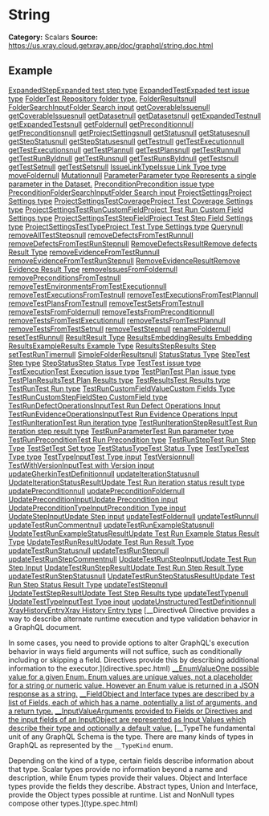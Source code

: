 # String

**Category:** Scalars
**Source:** https://us.xray.cloud.getxray.app/doc/graphql/string.doc.html

## Example

[ExpandedStepExpanded test step type](expandedstep.doc.html) [ExpandedTestExpaded test issue type](expandedtest.doc.html) [FolderTest Repository folder type.](folder.doc.html) [FolderResultsnull](folderresults.doc.html) [FolderSearchInputFolder Search input](foldersearchinput.doc.html) [getCoverableIssuenull](getcoverableissue.doc.html) [getCoverableIssuesnull](getcoverableissues.doc.html) [getDatasetnull](getdataset.doc.html) [getDatasetsnull](getdatasets.doc.html) [getExpandedTestnull](getexpandedtest.doc.html) [getExpandedTestsnull](getexpandedtests.doc.html) [getFoldernull](getfolder.doc.html) [getPreconditionnull](getprecondition.doc.html) [getPreconditionsnull](getpreconditions.doc.html) [getProjectSettingsnull](getprojectsettings.doc.html) [getStatusnull](getstatus.doc.html) [getStatusesnull](getstatuses.doc.html) [getStepStatusnull](getstepstatus.doc.html) [getStepStatusesnull](getstepstatuses.doc.html) [getTestnull](gettest.doc.html) [getTestExecutionnull](gettestexecution.doc.html) [getTestExecutionsnull](gettestexecutions.doc.html) [getTestPlannull](gettestplan.doc.html) [getTestPlansnull](gettestplans.doc.html) [getTestRunnull](gettestrun.doc.html) [getTestRunByIdnull](gettestrunbyid.doc.html) [getTestRunsnull](gettestruns.doc.html) [getTestRunsByIdnull](gettestrunsbyid.doc.html) [getTestsnull](gettests.doc.html) [getTestSetnull](gettestset.doc.html) [getTestSetsnull](gettestsets.doc.html) [IssueLinkTypeIssue Link Type type](issuelinktype.doc.html) [moveFoldernull](movefolder.doc.html) [Mutationnull](mutation.doc.html) [ParameterParameter type
Represents a single parameter in the Dataset.](parameter.doc.html) [PreconditionPrecondition issue type](precondition.doc.html) [PreconditionFolderSearchInputFolder Search input](preconditionfoldersearchinput.doc.html) [ProjectSettingsProject Settings type](projectsettings.doc.html) [ProjectSettingsTestCoverageProject Test Coverage Settings type](projectsettingstestcoverage.doc.html) [ProjectSettingsTestRunCustomFieldProject Test Run Custom Field Settings type](projectsettingstestruncustomfield.doc.html) [ProjectSettingsTestStepFieldProject Test Step Field Settings type](projectsettingsteststepfield.doc.html) [ProjectSettingsTestTypeProject Test Type Settings type](projectsettingstesttype.doc.html) [Querynull](query.doc.html) [removeAllTestStepsnull](removeallteststeps.doc.html) [removeDefectsFromTestRunnull](removedefectsfromtestrun.doc.html) [removeDefectsFromTestRunStepnull](removedefectsfromtestrunstep.doc.html) [RemoveDefectsResultRemove defects Result Type](removedefectsresult.doc.html) [removeEvidenceFromTestRunnull](removeevidencefromtestrun.doc.html) [removeEvidenceFromTestRunStepnull](removeevidencefromtestrunstep.doc.html) [RemoveEvidenceResultRemove Evidence Result Type](removeevidenceresult.doc.html) [removeIssuesFromFoldernull](removeissuesfromfolder.doc.html) [removePreconditionsFromTestnull](removepreconditionsfromtest.doc.html) [removeTestEnvironmentsFromTestExecutionnull](removetestenvironmentsfromtestexecution.doc.html) [removeTestExecutionsFromTestnull](removetestexecutionsfromtest.doc.html) [removeTestExecutionsFromTestPlannull](removetestexecutionsfromtestplan.doc.html) [removeTestPlansFromTestnull](removetestplansfromtest.doc.html) [removeTestSetsFromTestnull](removetestsetsfromtest.doc.html) [removeTestsFromFoldernull](removetestsfromfolder.doc.html) [removeTestsFromPreconditionnull](removetestsfromprecondition.doc.html) [removeTestsFromTestExecutionnull](removetestsfromtestexecution.doc.html) [removeTestsFromTestPlannull](removetestsfromtestplan.doc.html) [removeTestsFromTestSetnull](removetestsfromtestset.doc.html) [removeTestStepnull](removeteststep.doc.html) [renameFoldernull](renamefolder.doc.html) [resetTestRunnull](resettestrun.doc.html) [ResultResult Type](result.doc.html) [ResultsEmbeddingResults Embedding](resultsembedding.doc.html) [ResultsExampleResults Example Type](resultsexample.doc.html) [ResultsStepResults Step](resultsstep.doc.html) [setTestRunTimernull](settestruntimer.doc.html) [SimpleFolderResultsnull](simplefolderresults.doc.html) [StatusStatus Type](status.doc.html) [StepTest Step type](step.doc.html) [StepStatusStep Status Type](stepstatus.doc.html) [TestTest issue type](test.doc.html) [TestExecutionTest Execution issue type](testexecution.doc.html) [TestPlanTest Plan issue type](testplan.doc.html) [TestPlanResultsTest Plan Results type](testplanresults.doc.html) [TestResultsTest Results type](testresults.doc.html) [TestRunTest Run type](testrun.doc.html) [TestRunCustomFieldValueCustom Fields Type](testruncustomfieldvalue.doc.html) [TestRunCustomStepFieldStep CustomField type](testruncustomstepfield.doc.html) [TestRunDefectOperationsInputTest Run Defect Operations Input](testrundefectoperationsinput.doc.html) [TestRunEvidenceOperationsInputTest Run Evidence Operations Input](testrunevidenceoperationsinput.doc.html) [TestRunIterationTest Run iteration type](testruniteration.doc.html) [TestRunIterationStepResultTest Run iteration step result type](testruniterationstepresult.doc.html) [TestRunParameterTest Run parameter type](testrunparameter.doc.html) [TestRunPreconditionTest Run Precondition type](testrunprecondition.doc.html) [TestRunStepTest Run Step Type](testrunstep.doc.html) [TestSetTest Set type](testset.doc.html) [TestStatusTypeTest Status Type](teststatustype.doc.html) [TestTypeTest Type type](testtype.doc.html) [TestTypeInputTest Type input](testtypeinput.doc.html) [TestVersionnull](testversion.doc.html) [TestWithVersionInputTest with Version input](testwithversioninput.doc.html) [updateGherkinTestDefinitionnull](updategherkintestdefinition.doc.html) [updateIterationStatusnull](updateiterationstatus.doc.html) [UpdateIterationStatusResultUpdate Test Run iteration status result type](updateiterationstatusresult.doc.html) [updatePreconditionnull](updateprecondition.doc.html) [updatePreconditionFoldernull](updatepreconditionfolder.doc.html) [UpdatePreconditionInputUpdate Precondition input](updatepreconditioninput.doc.html) [UpdatePreconditionTypeInputPrecondition Type input](updatepreconditiontypeinput.doc.html) [UpdateStepInputUpdate Step input](updatestepinput.doc.html) [updateTestFoldernull](updatetestfolder.doc.html) [updateTestRunnull](updatetestrun.doc.html) [updateTestRunCommentnull](updatetestruncomment.doc.html) [updateTestRunExampleStatusnull](updatetestrunexamplestatus.doc.html) [UpdateTestRunExampleStatusResultUpdate Test Run Example Status Result Type](updatetestrunexamplestatusresult.doc.html) [UpdateTestRunResultUpdate Test Run Result Type](updatetestrunresult.doc.html) [updateTestRunStatusnull](updatetestrunstatus.doc.html) [updateTestRunStepnull](updatetestrunstep.doc.html) [updateTestRunStepCommentnull](updatetestrunstepcomment.doc.html) [UpdateTestRunStepInputUpdate Test Run Step Input](updatetestrunstepinput.doc.html) [UpdateTestRunStepResultUpdate Test Run Step Result Type](updatetestrunstepresult.doc.html) [updateTestRunStepStatusnull](updatetestrunstepstatus.doc.html) [UpdateTestRunStepStatusResultUpdate Test Run Step Status Result Type](updatetestrunstepstatusresult.doc.html) [updateTestStepnull](updateteststep.doc.html) [UpdateTestStepResultUpdate Test Step Results type](updateteststepresult.doc.html) [updateTestTypenull](updatetesttype.doc.html) [UpdateTestTypeInputTest Type input](updatetesttypeinput.doc.html) [updateUnstructuredTestDefinitionnull](updateunstructuredtestdefinition.doc.html) [XrayHistoryEntryXray History Entry type](xrayhistoryentry.doc.html) [__DirectiveA Directive provides a way to describe alternate runtime execution and type validation behavior in a GraphQL document.

In some cases, you need to provide options to alter GraphQL's execution behavior in ways field arguments will not suffice, such as conditionally including or skipping a field. Directives provide this by describing additional information to the executor.](directive.spec.html) [__EnumValueOne possible value for a given Enum. Enum values are unique values, not a placeholder for a string or numeric value. However an Enum value is returned in a JSON response as a string.](enumvalue.spec.html) [__FieldObject and Interface types are described by a list of Fields, each of which has a name, potentially a list of arguments, and a return type.](field.spec.html) [__InputValueArguments provided to Fields or Directives and the input fields of an InputObject are represented as Input Values which describe their type and optionally a default value.](inputvalue.spec.html) [__TypeThe fundamental unit of any GraphQL Schema is the type. There are many kinds of types in GraphQL as represented by the `__TypeKind` enum.

Depending on the kind of a type, certain fields describe information about that type. Scalar types provide no information beyond a name and description, while Enum types provide their values. Object and Interface types provide the fields they describe. Abstract types, Union and Interface, provide the Object types possible at runtime. List and NonNull types compose other types.](type.spec.html)